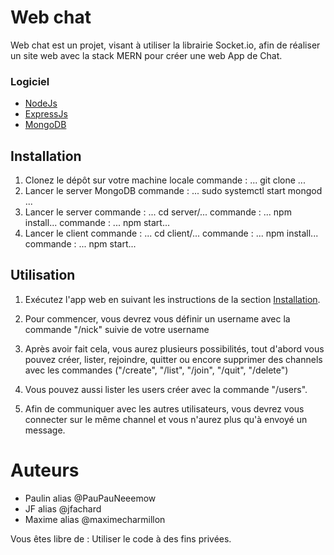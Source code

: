# Web chat

Web chat est un projet, visant à utiliser la librairie Socket.io, afin de réaliser un site web avec la stack MERN pour créer une web App de Chat.

### Logiciel

- [NodeJs](https://nodejs.org/en/download)
- [ExpressJs](https://expressjs.com/fr/starter/installing.html)
- [MongoDB](https://www.mongodb.com/docs/manual/tutorial/install-mongodb-on-ubuntu/)

## Installation 
1. Clonez le dépôt sur votre machine locale
commande : ... git clone ...
2. Lancer le server MongoDB
commande : ... sudo systemctl start mongod ...
3. Lancer le server 
commande : ... cd server/...
commande : ... npm install...
commande : ... npm start...
4. Lancer le client
commande : ... cd client/...
commande : ... npm install...
commande : ... npm start...


## Utilisation

1. Exécutez l'app web en suivant les instructions de la section [Installation](#installation).

2. Pour commencer, vous devrez vous définir un username avec la commande "/nick" suivie de votre username

3. Après avoir fait cela, vous aurez plusieurs possibilités, tout d'abord vous pouvez créer, lister, rejoindre, quitter ou encore supprimer des channels avec les commandes ("/create", "/list", "/join", "/quit", "/delete")

4. Vous pouvez aussi lister les users créer avec la commande "/users".

5. Afin de communiquer avec les autres utilisateurs, vous devrez vous connecter sur le même channel et vous n'aurez plus qu'à envoyé un message.

# Auteurs 
- Paulin alias @PauPauNeeemow
- JF alias @jfachard
- Maxime alias @maximecharmillon

Vous êtes libre de :
Utiliser le code à des fins privées.